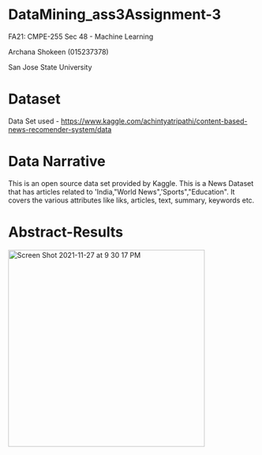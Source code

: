 # DataMining_ass3Assignment-3

FA21: CMPE-255 Sec 48 - Machine Learning

Archana Shokeen (015237378)

San Jose State University


# Dataset

Data Set used - https://www.kaggle.com/achintyatripathi/content-based-news-recomender-system/data

# Data Narrative
This is an open source data set provided by Kaggle. This is a News Dataset that has articles related to 'India,"World News",'Sports","Education". It covers the various attributes like liks, articles, text, summary, keywords etc.

# Abstract-Results

<img width="398" alt="Screen Shot 2021-11-27 at 9 30 17 PM" src="https://user-images.githubusercontent.com/66199202/143730933-9313491a-0596-4fd0-8cac-dcca0becbdf1.png">

